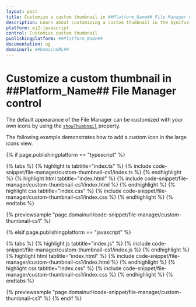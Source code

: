 ```yaml
---
layout: post
title: Customize a custom thumbnail in ##Platform_Name## File Manager control | Syncfusion
description: Learn about customizing a custom thumbnail in the Syncfusion ##Platform_Name## File Manager control of Syncfusion Essential JS 2 and more.
platform: ej2-javascript
control: Customize custom thumbnail 
publishingplatform: ##Platform_Name##
documentation: ug
domainurl: ##DomainURL##
---
```


# Customize a custom thumbnail in ##Platform_Name## File Manager control

The default appearance of the File Manager can be customized with your own icons by using the [`showThumbnail`](../../api/file-manager/#showthumbnail) property.

The following example demonstrates how to add a custom icon in the large icons view.

{% if page.publishingplatform == "typescript" %}

 {% tabs %}
{% highlight ts tabtitle="index.ts" %}
{% include code-snippet/file-manager/custom-thumbnail-cs1/index.ts %}
{% endhighlight %}
{% highlight html tabtitle="index.html" %}
{% include code-snippet/file-manager/custom-thumbnail-cs1/index.html %}
{% endhighlight %}
{% highlight css tabtitle="index.css" %}
{% include code-snippet/file-manager/custom-thumbnail-cs1/index.css %}
{% endhighlight %}
{% endtabs %}

{% previewsample "page.domainurl/code-snippet/file-manager/custom-thumbnail-cs1" %}

{% elsif page.publishingplatform == "javascript" %}

{% tabs %}
{% highlight js tabtitle="index.js" %}
{% include code-snippet/file-manager/custom-thumbnail-cs1/index.js %}
{% endhighlight %}
{% highlight html tabtitle="index.html" %}
{% include code-snippet/file-manager/custom-thumbnail-cs1/index.html %}
{% endhighlight %}
{% highlight css tabtitle="index.css" %}
{% include code-snippet/file-manager/custom-thumbnail-cs1/index.css %}
{% endhighlight %}
{% endtabs %}

{% previewsample "page.domainurl/code-snippet/file-manager/custom-thumbnail-cs1" %}
{% endif %}